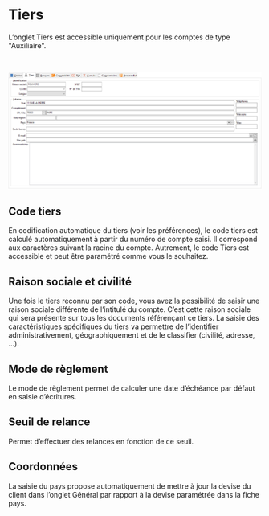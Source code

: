 # Tiers

L’onglet Tiers est accessible uniquement pour les comptes de type "Auxiliaire".


 


![](OngletTiers.png)


## Code tiers


En codification automatique du tiers (voir les préférences), le code tiers est calculé automatiquement à partir du numéro de compte saisi. Il correspond aux caractères suivant la racine du compte. Autrement, le code Tiers est accessible et peut être paramétré comme vous le souhaitez.


## Raison sociale et civilité


Une fois le tiers reconnu par son code, vous avez la possibilité de saisir une raison sociale différente de l’intitulé du compte. C’est cette raison sociale qui sera présente sur tous les documents référençant ce tiers. La saisie des caractéristiques spécifiques du tiers va permettre de l’identifier administrativement, géographiquement et de le classifier (civilité, adresse, …).


## Mode de règlement


Le mode de règlement permet de calculer une date d’échéance par défaut en saisie d’écritures.


## Seuil de relance


Permet d’effectuer des relances en fonction de ce seuil.


## Coordonnées


La saisie du pays propose automatiquement de mettre à jour la devise du client dans l’onglet Général par rapport à la devise paramétrée dans la fiche pays.


